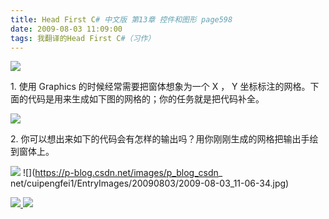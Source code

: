 ```yaml
---
title: Head First C# 中文版 第13章 控件和图形 page598
date: 2009-08-03 11:09:00
tags: 我翻译的Head First C#（习作）
---
```

![](https://p-blog.csdn.net/images/p_blog_csdn_net/cuipengfei1/EntryImages/20090803/2009-08-03_11-02-04.jpg)

1\.  使用  Graphics  的时候经常需要把窗体想象为一个  X  ，  Y
坐标标注的网格。下面的代码是用来生成如下图的网格的；你的任务就是把代码补全。

![](https://p-blog.csdn.net/images/p_blog_csdn_net/cuipengfei1/EntryImages/20090803/2009-08-03_11-04-13.jpg)

2\.  你可以想出来如下的代码会有怎样的输出吗？用你刚刚生成的网格把输出手绘到窗体上。

![](https://p-blog.csdn.net/images/p_blog_csdn_net/cuipengfei1/EntryImages/20090803/2009-08-03_11-06-10.jpg) ![](https://p-blog.csdn.net/images/p_blog_csdn_
net/cuipengfei1/EntryImages/20090803/2009-08-03_11-06-34.jpg)



[ ![](https://profile.csdnimg.cn/5/2/5/3_cuipengfei1)
![](https://g.csdnimg.cn/static/user-reg-year/1x/11.png)
](https://blog.csdn.net/cuipengfei1)





